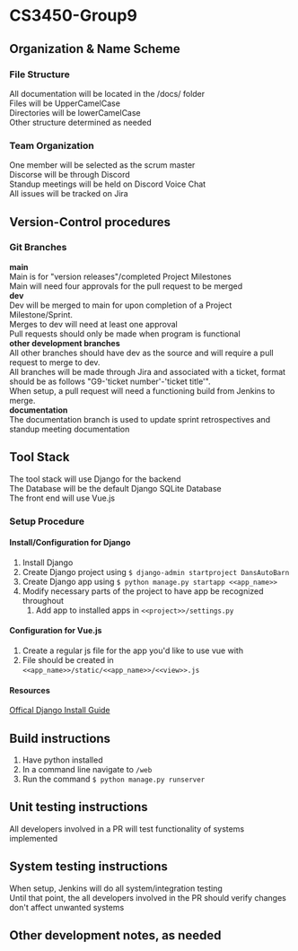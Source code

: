# CS3450-Group9
## Organization & Name Scheme
### File Structure
All documentation will be located in the /docs/ folder   
Files will be UpperCamelCase  
Directories will be lowerCamelCase  
Other structure determined as needed
### Team Organization
One member will be selected as the scrum master  
Discorse will be through Discord  
Standup meetings will be held on Discord Voice Chat   
All issues will be tracked on Jira  
## Version-Control procedures
### Git Branches
**main**  
Main is for "version releases"/completed Project Milestones  
Main will need four approvals for the pull request to be merged  
**dev**  
Dev will be merged to main for upon completion of a Project Milestone/Sprint.  
Merges to dev will need at least one approval  
Pull requests should only be made when program is functional  
**other development branches**  
All other branches should have dev as the source and will require a pull request to merge to dev.  
All branches will be made through Jira and associated with a ticket, format should be as follows "G9-'ticket number'-'ticket title'".  
When setup, a pull request will need a functioning build from Jenkins to merge.  
**documentation**  
The documentation branch is used to update sprint retrospectives and standup meeting documentation  
## Tool Stack
The tool stack will use Django for the backend  
The Database will be the default Django SQLite Database  
The front end will use Vue.js  
### Setup Procedure
#### Install/Configuration for Django
1. Install Django  
2. Create Django project using ```$ django-admin startproject DansAutoBarn ```
3. Create Django app using ```$ python manage.py startapp <<app_name>> ```  
4. Modify necessary parts of the project to have app be recognized throughout    
   1. Add app to installed apps in ```<<project>>/settings.py```  
#### Configuration for Vue.js
1. Create a regular js file for the app you'd like to use vue with  
2. File should be created in ```<<app_name>>/static/<<app_name>>/<<view>>.js```
#### Resources
[Offical Django Install Guide](https://vuejs.org/guide/quick-start.html#creating-a-vue-application)  
## Build instructions
1. Have python installed
2. In a command line navigate to ```/web```  
3. Run the command ```$ python manage.py runserver```  
## Unit testing instructions
All developers involved in a PR will test functionality of systems implemented  
## System testing instructions
When setup, Jenkins will do all system/integration testing  
Until that point, the all developers involved in the PR should verify changes don't affect unwanted systems  
## Other development notes, as needed
